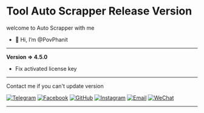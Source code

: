 # Tool Auto Scrapper Release Version

welcome to Auto Scrapper with me
- 👋 Hi, I’m @PovPhanit
---------------------------------------------
**Version => 4.5.0**
- Fix activated license key

---------------------------------------------
Contact me if you can't update version

[![Telegram](https://img.shields.io/badge/Telegram-Contact-blue?logo=telegram)](https://t.me/phanit_pov)
[![Facebook](https://img.shields.io/badge/Facebook-Connect-blue?logo=facebook)](https://web.facebook.com/phanit.loveoun.52)
[![GitHub](https://img.shields.io/badge/GitHub-Follow-black?logo=github)](https://github.com/PovPhanit)
[![Instagram](https://img.shields.io/badge/Instagram-Follow-red?logo=instagram)](https://www.instagram.com/phanit_r7)
[![Email](https://img.shields.io/badge/Email-Contact-yellow?logo=gmail)](mailto:povphanit8@gmail.com)
[![WeChat](https://img.shields.io/badge/WeChat-Connect-brightgreen?logo=wechat)](https://u.wechat.com/kHLik3UkGp9k-ghuiZ6rMhM)

____________________________________________
